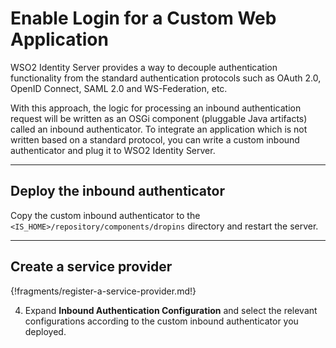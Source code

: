 # Enable Login for a Custom Web Application

WSO2 Identity Server provides a way to decouple authentication functionality from the standard authentication protocols such as OAuth 2.0, OpenID Connect, SAML 2.0 and WS-Federation, etc. 

With this approach, the logic for processing an inbound authentication request will be written as an OSGi component (pluggable Java artifacts) called an inbound authenticator. To integrate an application which is not written based on a standard protocol, you can write a custom inbound authenticator and plug it to WSO2 Identity Server.

<!---

---

This guide assumes you have your own web application and a custom inbound authenticator. If you wish to try out this flow with a sample application, click the button below.--->
<!--- a class="samplebtn_a" href="{{base_path}}/quick-starts/webapp-custom-sample" rel="nofollow noopener">Try it with the sample</a ---> 

----

## Deploy the inbound authenticator

Copy the custom inbound authenticator to the ```<IS_HOME>/repository/components/dropins``` directory and restart the server.

----

## Create a service provider

{!fragments/register-a-service-provider.md!}

4. Expand **Inbound Authentication Configuration** and select the relevant configurations according to the custom inbound authenticator you deployed.



<!---
!!! info "Related topics"
    - [Quick Start: Enable Login for a Sample Custom Web Application]({{base_path}}/quick-starts/webapp-custom-sample)
    - [Guide: Write a Custom Inbound Protocol](TODO:insert-link)
-->